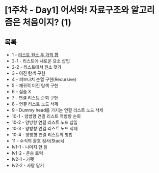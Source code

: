 # [1주차 - Day1] 어서와! 자료구조와 알고리즘은 처음이지? (1)

## 목록
- 1 - [리스트 원소 두 개의 합](https://github.com/nsms556/AI_Dev/blob/main/Week1/Day1/train1.py)
- 2-1 - 리스트에 새로운 요소 삽입
- 2-2 - 리스트에서 원소 찾기
- 3 - 이진 탐색 구현
- 4 - 피보나치 순열 구현(Recursive)
- 5 - 재귀적 이진 탐색 구현
- 6 - 실습 X
- 7 - 연결 리스트 순회 구현
- 8 - 연결 리스트 노드 삭제
- 9 - Dummy head를 가지는 연결 리스트 노드 삭제
- 10-1 - 양방향 연결 리스트 역방향 순회
- 10-2 - 양방향 연결 리스트 노드 삽입
- 10-3 - 양방향 연결 리스트 노드 삭제
- 10-4 - 양방향 연결 리스트의 병합
- 11 - 수식의 괄호 검사(Stack)
- lv1-1 - 나머지 한 점
- lv1-2 - 운송 트럭
- lv2-1 - 카펫
- lv2-2 - 사탕 담기
